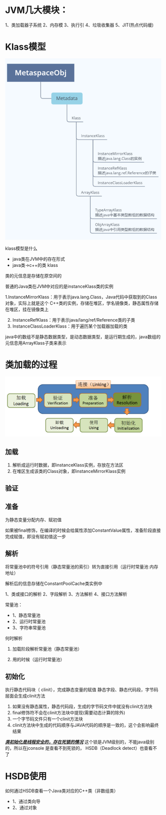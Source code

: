 # JVM⼏⼤模块：
1、类加载器⼦系统
2、内存模
3、执⾏引
4、垃圾收集器
5、JIT(热点代码缓)

# Klass模型

![klass模型.png](doc/klass模型.png)

klass模型是什么
* java类在JVM中的存在形式
* java类->c++的类 klass



类的元信息是存储在原空间的

普通的Java类在JVM中对应的是instanceKlass类的实例

   1.InstanceMirrorKlass：⽤于表示java.lang.Class，Java代码中获取到的Class对象，实际上就是这个
      C++类的实例，存储在堆区，学名镜像类，静态属性存储在堆区，挂在镜像类上

2. InstanceRefKlass：⽤于表示java/lang/ref/Reference类的⼦类
3. InstanceClassLoaderKlass：⽤于遍历某个加载器加载的类

java中的数组不是静态数据类型，是动态数据类型，是运行期生成的，java数组的元信息用ArrayKlass子类来表示



# 类加载的过程

![类的生命周期.png](doc/类的生命周期.png)



## 加载

1. 解析成运⾏时数据，即instanceKlass实例，存放在⽅法区
2. 在堆区⽣成该类的Class对象，即instanceMirrorKlass实例

## 验证



## 准备

为静态变量分配内存、赋初值

如果被final修饰，在编译的时候会给属性添加ConstantValue属性，准备阶段直接完成赋值，即没有赋初值这⼀步


## 解析

将常量池中的符号引⽤（静态常量池的索引）转为直接引⽤（运行时常量池 内存地址）

解析后的信息存储在ConstantPoolCache类实例中

1、类或接⼝的解析
2、字段解析
3、⽅法解析
4、接⼝⽅法解析


常量池：
* 1、静态常量池
* 2、运⾏时常量池
* 3、字符串常量池

何时解析

1. 加载阶段解析常量池（静态常量池）

2. 用的时候（运行时常量池）

   


## 初始化

执⾏静态代码块（ clinit），完成静态变量的赋值
静态字段、静态代码段，字节码层⾯会⽣成clinit⽅法

1. 如果没有静态属性，静态代码段，生成的字节码文件中就没有clinit方法快
2. final修饰符不会在clinit方法块中提现(需要动态计算的除外)
3. 一个字节码文件只有一个clinit方法块
4. clinit方法块中生成的代码顺序与JAVA代码的顺序是一致的，这个会影响最终结果

***<u>类初始化是线程安全的，存在死锁的情况</u>***
这个锁是JVM级别的，不能java级别的，所以在jconsole 是查看不到死锁的， HSDB（Deadlock detect）也查看不了



# HSDB使用

如何通过HSDB查看⼀个Java类对应的C++类（⾮数组类）
* 1、通过类向导
* 2、通过对象